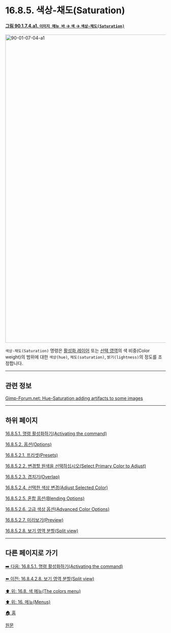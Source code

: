# 16.8.5. 색상-채도(Saturation)

<a id="90-01-07-04-a1"></a>

#### [그림 90.1.7.4.a1. `이미지 메뉴 바` → `색` → `색상-채도(Saturation)`](./90-01-07-04-hue_saturation.md#90-01-07-04-a1)
<img width="916" height="970" alt="90-01-07-04-a1" src="https://github.com/user-attachments/assets/37058212-c5c0-4320-9578-84578970e332" />

`색상-채도(Saturation)` 명령은 [활성화 레이어](./19-glossaryx-active_layer.md) 또는 [선택 영역](./19-glossaryx-selection.md)의 색 비중(Color weight)의 범위에 대한 `색상(hue)`, `채도(saturation)`, `밝기(lightness)`의 정도를 조정합니다.

<a comment="TODO 번역이 매끄럽지 않음. 개선 필요."></a>

***

## 관련 정보
[Gimp-Forum.net: Hue-Saturation adding artifacts to some images](https://www.gimp-forum.net/Thread-Hue-Saturation-adding-artifacts-to-some-images?page=2)

<a comment="TODO 정리 필요"></a>

***

## 하위 페이지

[16.8.5.1. 명령 활성화하기(Activating the command)](./16-08-05-01-activating_the_command.md)

[16.8.5.2. 옵션(Options)](./16-08-05-02-00-options.md)

[16.8.5.2.1. 프리셋(Presets)](./16-08-05-02-01-presets.md)

[16.8.5.2.2. 변경할 원색을 선택하십시오(Select Primary Color to Adjust)](./16-08-05-02-02-select_primary_color_to_adjust.md)

[16.8.5.2.3. 겹치기(Overlap)](./16-08-05-02-03-overlap.md)

[16.8.5.2.4. 선택한 색상 변경(Adjust Selected Color)](./16-08-05-02-04-adjust_selected_color.md)

[16.8.5.2.5. 혼합 옵션(Blending Options)](./16-08-05-02-05-blending_options.md)

[16.8.5.2.6. 고급 색상 옵션(Advanced Color Options)](./16-08-05-02-06-advanced_color_options.md)

[16.8.5.2.7. 미리보기(Preview)](./16-08-05-02-07-preview.md)

[16.8.5.2.8. 보기 영역 분할(Split view)](./16-08-05-02-08-split_view.md)

***

## 다른 페이지로 가기

[➡️ 다음: 16.8.5.1. 명령 활성화하기(Activating the command)](./16-08-05-01-activating_the_command.md)

[⬅️ 이전: 16.8.4.2.8. 보기 영역 분할(Split view)](./16-08-04-02-08-split_view.md)

[⬆️ 위: 16.8. 색 메뉴(The colors menu)](./16-08-00-the-colors-menu.md)

[⬆️ 위: 16. 메뉴(Menus)](./16-00-menus.md)

[🏠 홈](./00-home.md)

[원문](https://docs.gimp.org/2.10/ko/gimp-tool-hue-saturation.html)